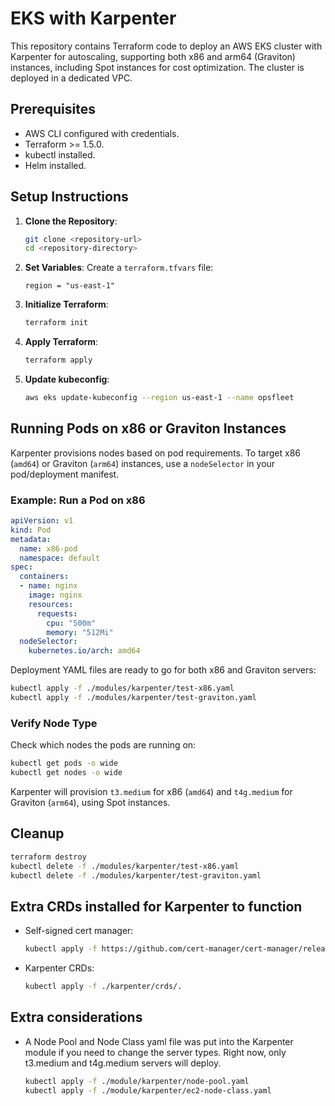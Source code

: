 # EKS with Karpenter

This repository contains Terraform code to deploy an AWS EKS cluster with Karpenter for autoscaling, supporting both x86 and arm64 (Graviton) instances, including Spot instances for cost optimization. The cluster is deployed in a dedicated VPC.

## Prerequisites
- AWS CLI configured with credentials.
- Terraform >= 1.5.0.
- kubectl installed.
- Helm installed.

## Setup Instructions
1. **Clone the Repository**:
   ```bash
   git clone <repository-url>
   cd <repository-directory>
   ```

2. **Set Variables**:
   Create a `terraform.tfvars` file:
   ```hcl
   region = "us-east-1"
   ```

3. **Initialize Terraform**:
   ```bash
   terraform init
   ```

4. **Apply Terraform**:
   ```bash
   terraform apply
   ```

5. **Update kubeconfig**:
   ```bash
   aws eks update-kubeconfig --region us-east-1 --name opsfleet 
   ```

## Running Pods on x86 or Graviton Instances
Karpenter provisions nodes based on pod requirements. To target x86 (`amd64`) or Graviton (`arm64`) instances, use a `nodeSelector` in your pod/deployment manifest.

### Example: Run a Pod on x86
```yaml
apiVersion: v1
kind: Pod
metadata:
  name: x86-pod
  namespace: default
spec:
  containers:
  - name: nginx
    image: nginx
    resources:
      requests:
        cpu: "500m"
        memory: "512Mi"
  nodeSelector:
    kubernetes.io/arch: amd64
```

Deployment YAML files are ready to go for both x86 and Graviton servers:
```bash
kubectl apply -f ./modules/karpenter/test-x86.yaml
kubectl apply -f ./modules/karpenter/test-graviton.yaml
```


### Verify Node Type
Check which nodes the pods are running on:
```bash
kubectl get pods -o wide
kubectl get nodes -o wide
```

Karpenter will provision `t3.medium` for x86 (`amd64`) and `t4g.medium` for Graviton (`arm64`), using Spot instances.

## Cleanup
```bash
terraform destroy
kubectl delete -f ./modules/karpenter/test-x86.yaml
kubectl delete -f ./modules/karpenter/test-graviton.yaml
```

## Extra CRDs installed for Karpenter to function
- Self-signed cert manager:
  ```bash
  kubectl apply -f https://github.com/cert-manager/cert-manager/releases/download/v1.15.1/cert-manager.crds.yaml  
  ```
- Karpenter CRDs:
  ```bash
  kubectl apply -f ./karpenter/crds/.
  ```


## Extra considerations

- A Node Pool and Node Class yaml file was put into the Karpenter module if you need to change the server types.
Right now, only t3.medium and t4g.medium servers will deploy.

  ```bash
  kubectl apply -f ./module/karpenter/node-pool.yaml
  kubectl apply -f ./module/karpenter/ec2-node-class.yaml
  ```

